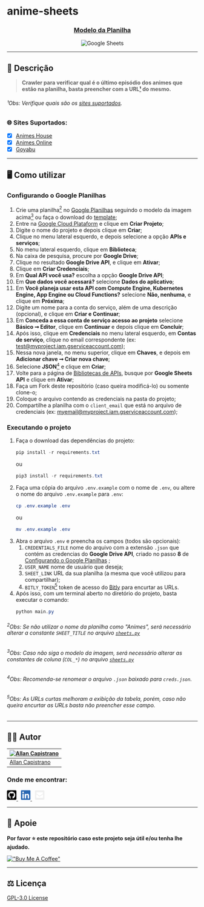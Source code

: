 # anime-sheets

<h3 align="center">
  <a href="https://github.com/AllanCapistrano/anime-sheets/releases/tag/1.0" target="_blank">Modelo da Planilha</a>
</h3>
<p align="center">
  <img src="https://i.imgur.com/b46LpT2.png" alt="Google Sheets">
</p>

---

## 📖 Descrição

> **Crawler para verificar qual é o último episódio dos animes que estão na planilha, basta preencher com a URL[¹](#obs-verifique-quais-são-os-sites-suportados) do mesmo.**

###### ¹Obs: Verifique quais são os [sites suportados](#-sites-suportados).

### 🌐 Sites Suportados:

- [x] [Animes House](https://animeshouse.net/)
- [x] [Animes Online](https://animesonline.org/)
- [x] [Goyabu](https://goyabu.com/)

---

## 🖥️ Como utilizar

### Configurando o Google Planilhas

1. Crie uma planilha[<sup>2</sup>](#2obs-se-não-utilizar-o-nome-da-planilha-como-animes-será-necessário-alterar-a-constante-sheet_title-no-arquivo-sheetspy) no [Google Planilhas](https://www.google.com/sheets/about/) seguindo o modelo da imagem acima[<sup>3</sup>](#3obs-caso-não-siga-o-modelo-da-imagem-será-necessário-alterar-as-constantes-de-coluna-col_-no-arquivo-sheetspy) ou faça o download do [template](https://github.com/AllanCapistrano/anime-sheets/releases/tag/1.0);
2. Entre na [Google Cloud Plataform](https://console.cloud.google.com) e clique em **Criar Projeto**;
3. Digite o nome do projeto e depois clique em **Criar**;
4. Clique no menu lateral esquerdo, e depois selecione a opção **APIs e serviços**;
5. No menu lateral esquerdo, clique em **Biblioteca**;
6. Na caixa de pesquisa, procure por **Google Drive**;
7. Clique no resultado **Google Drive API**, e clique em **Ativar**;
8. Clique em **Criar Credenciais**;
9. Em **Qual API você usa?** escolha a opção **Google Drive API**;
10. Em **Que dados você acessará?** selecione **Dados do aplicativo**;
11. Em **Você planeja usar esta API com Compute Engine, Kubernetes Engine, App Engine ou Cloud Functions?** selecione **Não, nenhuma**, e clique em **Próxima**;
12. Digite um nome para a conta do serviço, além de uma descrição (opcional), e clique em **Criar e Continuar**;
13. Em **Conceda a essa conta de serviço acesso ao projeto** selecione **Básico ➞ Editor**, clique em **Continuar** e depois clique em **Concluir**;
14. Após isso, clique em **Credenciais** no menu lateral esquerdo, em **Contas de serviço**, clique no email correspondente (ex: test@myproject.iam.gserviceaccount.com);
15. Nessa nova janela, no menu superior, clique em **Chaves**, e depois em **Adicionar chave ➞ Criar nova chave**;
16. Selecione **JSON**[<sup>4</sup>](#4obs-recomenda-se-renomear-o-arquivo-json-baixado-para-credsjson) e clique em **Criar**;
17. Volte para a página de [Bibliotecas de APIs](https://console.cloud.google.com/apis/library), busque por **Google Sheets API** e clique em **Ativar**;
18. Faça um Fork deste repositório (caso queira modificá-lo) ou somente clone-o;
19. Coloque o arquivo contendo as credenciais na pasta do projeto;
20. Compartilhe a planilha com o `client_email` que está no arquivo de credenciais (ex: myemail@myproject.iam.gserviceaccount.com);

### Executando o projeto

1. Faça o download das dependências do projeto:
   ```powershell
   pip install -r requirements.txt
   ```
   ou
   ```powershell
   pip3 install -r requirements.txt
   ```
2. Faça uma cópia do arquivo `.env.example` com o nome de `.env`, ou altere o nome do arquivo `.env.example` para `.env`:
   ```powershell
   cp .env.example .env
   ```
   ou
   ```powershell
   mv .env.example .env
   ```
3. Abra o arquivo `.env` e preencha os campos (todos são opcionais):
   1. `CREDENTIALS_FILE` nome do arquivo com a extensão `.json` que contém as credencias do **Google Drive API**, criado no passo **8** de [Configurando o Google Planilhas](#configurando-o-google-planilhas) ;
   2. `USER_NAME` nome de usuário que deseja;
   3. `SHEET_LINK` URL da sua planilha (a mesma que você utilizou para compartilhar);
   4. `BITLY_TOKEN`[<sup>5</sup>](#5obs-as-urls-curtas-melhoram-a-exibição-da-tabela-porém-caso-não-queira-encurtar-as-urls-basta-não-preencher-esse-campo) token de acesso do [Bitly](https://bitly.com/) para encurtar as URLs.
4. Após isso, com um terminal aberto no diretório do projeto, basta executar o comando:
   ```powershell
   python main.py
   ```

###### <sup>2</sup>Obs: Se não utilizar o nome da planilha como "Animes", será necessário alterar a constante `SHEET_TITLE` no arquivo [`sheets.py`](https://github.com/AllanCapistrano/anime-sheets/blob/main/sheets.py)

###### <sup>3</sup>Obs: Caso não siga o modelo da imagem, será necessário alterar as constantes de coluna (`COL_*`) no arquivo [`sheets.py`](https://github.com/AllanCapistrano/anime-sheets/blob/main/sheets.py)

###### <sup>4</sup>Obs: Recomenda-se renomear o arquivo `.json` baixado para `creds.json`.

###### <sup>5</sup>Obs: As URLs curtas melhoram a exibição da tabela, porém, caso não queira encurtar as URLs basta não preencher esse campo.

---

## 👨‍💻 Autor

| [![Allan Capistrano](https://github.com/AllanCapistrano.png?size=100)](https://github.com/AllanCapistrano) |
| ---------------------------------------------------------------------------------------------------------- |
| [Allan Capistrano](https://github.com/AllanCapistrano)                                                     |

<p>
    <h3>Onde me encontrar:</h3>
    <a href="https://github.com/AllanCapistrano">
        <img src="https://github.com/AllanCapistrano/AllanCapistrano/blob/master/assets/github-square-brands.png" alt="Github icon" width="5%">
    </a>
    &nbsp
    <a href="https://www.linkedin.com/in/allancapistrano/">
        <img src="https://github.com/AllanCapistrano/AllanCapistrano/blob/master/assets/linkedin-brands.png" alt="Linkedin icon" width="5%">
    </a> 
    &nbsp
    <a href="https://mail.google.com/mail/u/0/?view=cm&fs=1&tf=1&source=mailto&to=asantos@ecomp.uefs.br">
        <img src="https://github.com/AllanCapistrano/AllanCapistrano/blob/master/assets/envelope-square-solid.png" alt="Email icon" width="5%">
    </a>
</p>

---

## 🙏 Apoie

**Por favor ⭐️ este repositório caso este projeto seja útil e/ou tenha lhe ajudado.**

[!["Buy Me A Coffee"](https://www.buymeacoffee.com/assets/img/custom_images/orange_img.png)](https://www.buymeacoffee.com/allancapistrano)

---

## ⚖️ Licença

[GPL-3.0 License](./LICENSE)

